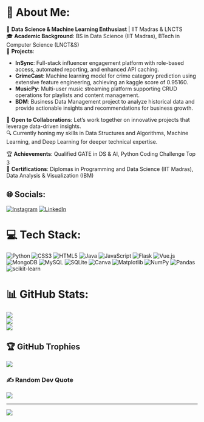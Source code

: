 # 💫 About Me:

🌟 **Data Science & Machine Learning Enthusiast** | IIT Madras & LNCTS  
🎓 **Academic Background**: BS in Data Science (IIT Madras), BTech in Computer Science (LNCT&S)  
💼 **Projects**:
  - **InSync**: Full-stack influencer engagement platform with role-based access, automated reporting, and enhanced API caching.
  - **CrimeCast**: Machine learning model for crime category prediction using extensive feature engineering, achieving an kaggle score of 0.95160.
  - **MusicPy**: Multi-user music streaming platform supporting CRUD operations for playlists and content management.
  - **BDM**: Business Data Management project to analyze historical data and provide actionable insights and recommendations for business growth.

🤝 **Open to Collaborations**: Let’s work together on innovative projects that leverage data-driven insights.<br>
🔍 Currently honing my skills in Data Structures and Algorithms, Machine Learning, and Deep Learning for deeper technical expertise.  

🏆 **Achievements**: Qualified GATE in DS & AI, Python Coding Challenge Top 3<br>
📜 **Certifications**: Diplomas in Programming and Data Science (IIT Madras), Data Analysis & Visualization (IBM) 


## 🌐 Socials:
[![Instagram](https://img.shields.io/badge/Instagram-%23E4405F.svg?logo=Instagram&logoColor=white)](https://instagram.com/anujgupta.py) [![LinkedIn](https://img.shields.io/badge/LinkedIn-%230077B5.svg?logo=linkedin&logoColor=white)](https://linkedin.com/in/anujgupta95) 

# 💻 Tech Stack:
![Python](https://img.shields.io/badge/python-3670A0?style=for-the-badge&logo=python&logoColor=ffdd54) ![CSS3](https://img.shields.io/badge/css3-%231572B6.svg?style=for-the-badge&logo=css3&logoColor=white) ![HTML5](https://img.shields.io/badge/html5-%23E34F26.svg?style=for-the-badge&logo=html5&logoColor=white) ![Java](https://img.shields.io/badge/java-%23ED8B00.svg?style=for-the-badge&logo=openjdk&logoColor=white) ![JavaScript](https://img.shields.io/badge/javascript-%23323330.svg?style=for-the-badge&logo=javascript&logoColor=%23F7DF1E) ![Flask](https://img.shields.io/badge/flask-%23000.svg?style=for-the-badge&logo=flask&logoColor=white) ![Vue.js](https://img.shields.io/badge/vue.js-%2335495e.svg?style=for-the-badge&logo=vuedotjs&logoColor=%234FC08D) ![MongoDB](https://img.shields.io/badge/MongoDB-%234ea94b.svg?style=for-the-badge&logo=mongodb&logoColor=white) ![MySQL](https://img.shields.io/badge/mysql-4479A1.svg?style=for-the-badge&logo=mysql&logoColor=white) ![SQLite](https://img.shields.io/badge/sqlite-%2307405e.svg?style=for-the-badge&logo=sqlite&logoColor=white) ![Canva](https://img.shields.io/badge/Canva-%2300C4CC.svg?style=for-the-badge&logo=Canva&logoColor=white) ![Matplotlib](https://img.shields.io/badge/Matplotlib-%23ffffff.svg?style=for-the-badge&logo=Matplotlib&logoColor=black) ![NumPy](https://img.shields.io/badge/numpy-%23013243.svg?style=for-the-badge&logo=numpy&logoColor=white) ![Pandas](https://img.shields.io/badge/pandas-%23150458.svg?style=for-the-badge&logo=pandas&logoColor=white) ![scikit-learn](https://img.shields.io/badge/scikit--learn-%23F7931E.svg?style=for-the-badge&logo=scikit-learn&logoColor=white)
# 📊 GitHub Stats:
![](https://github-readme-stats.vercel.app/api?username=anujgupta95&theme=dark&hide_border=false&include_all_commits=true&count_private=true)<br/>
![](https://github-readme-streak-stats.herokuapp.com/?user=anujgupta95&theme=dark&hide_border=false)<br/>
![](https://github-readme-stats.vercel.app/api/top-langs/?username=anujgupta95&theme=dark&hide_border=false&include_all_commits=true&count_private=true&layout=compact)

## 🏆 GitHub Trophies
![](https://github-profile-trophy.vercel.app/?username=anujgupta95&theme=radical&no-frame=false&no-bg=false&margin-w=4)

### ✍️ Random Dev Quote
![](https://quotes-github-readme.vercel.app/api?type=horizontal&theme=radical)

---
[![](https://visitcount.itsvg.in/api?id=anujgupta95&icon=0&color=0)](https://visitcount.itsvg.in)

<!-- Proudly created with GPRM ( https://gprm.itsvg.in ) -->
